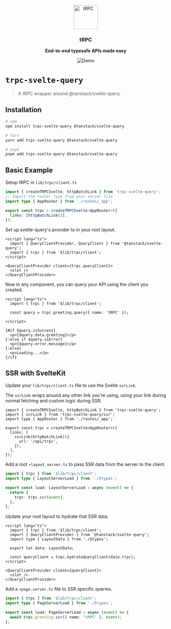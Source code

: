 <p align="center">
  <a href="https://trpc.io/"><img src="https://assets.trpc.io/icons/svgs/blue-bg-rounded.svg" alt="tRPC" height="75"/></a>
</p>

<h3 align="center">tRPC</h3>

<p align="center">
  <strong>End-to-end typesafe APIs made easy</strong>
</p>

<p align="center">
  <img src="https://assets.trpc.io/www/v10/v10-dark-landscape.gif" alt="Demo" />
</p>

# `trpc-svelte-query`

> A tRPC wrapper around @tanstack/svelte-query.

<!-- ## Documentation

Full documentation for `trpc-svelte-query` can be found [here](https://trpc.io/docs/svelte-query) -->

## Installation

```bash
# npm
npm install trpc-svelte-query @tanstack/svelte-query

# Yarn
yarn add trpc-svelte-query @tanstack/svelte-query

# pnpm
pnpm add trpc-svelte-query @tanstack/svelte-query
```

## Basic Example

Setup tRPC in `lib/trpc/client.ts`

```ts
import { createTRPCSvelte, httpBatchLink } from 'trpc-svelte-query';
// Import the router type from your server file
import type { AppRouter } from './routes/_app';

export const trpc = createTRPCSvelte<AppRouter>({
  links: [httpBatchLink()],
});
```

Set up svelte-query's provider to in your root layout.

```svelte
<script lang="ts">
  import { QueryClientProvider, QueryClient } from '@tanstack/svelte-query';
  import { trpc } from '$lib/trpc/client';
</script>

<QueryClientProvider client={trpc.queryClient}>
  <slot />
</QueryClientProvider>
```

Now in any component, you can query your API using the client you created.

```svelte
<script lang="ts">
  import { trpc } from '$lib/trpc/client';

  const query = trpc.greeting.query({ name: 'tRPC' });

</script>

{#if $query.isSuccess}
  <p>{$query.data.greeting}</p>
{:else if $query.isError}
  <p>{$query.error.message}</p>
{:else}
  <p>Loading...</p>
{/if}
```

## SSR with SvelteKit

Update your `lib/trpc/client.ts` file to use the Svelte `ssrLink`.

The `ssrLink` wraps around any other link you're using, using your link during normal fetching and custom logic
during SSR.

```svelte
import { createTRPCSvelte, httpBatchLink } from 'trpc-svelte-query';
import { ssrLink } from 'trpc-svelte-query/ssr';
import type { AppRouter } from './routes/_app';

export const trpc = createTRPCSvelte<AppRouter>({
  links: [
    ssrLink(httpBatchLink)({
      url: '/api/trpc',
    }),
  ],
});
```

Add a root `+layout.server.ts` to pass SSR data from the server to the client.

```ts
import { trpc } from '$lib/trpc/client';
import type { LayoutServerLoad } from './$types';

export const load: LayoutServerLoad = async (event) => {
  return {
    trpc: trpc.ssr(event),
  };
};
```

Update your root layout to hydrate that SSR data.

```svelte
<script lang="ts">
  import { trpc } from '$lib/trpc/client';
  import { QueryClientProvider } from '@tanstack/svelte-query';
  import type { LayoutData } from './$types';

  export let data: LayoutData;

  const queryClient = trpc.hydrateQueryClient(data.trpc);
</script>

<QueryClientProvider client={queryClient}>
  <slot />
</QueryClientProvider>
```

Add a `+page.server.ts` file to SSR specific queries.

```ts
import { trpc } from '$lib/trpc/client';
import type { PageServerLoad } from './$types';

export const load: PageServerLoad = async (event) => {
  await trpc.greeting.ssr({ name: "tRPC" }, event);
};
```
